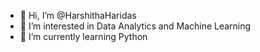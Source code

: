 - 👋 Hi, I’m @HarshithaHaridas
- 👀 I’m interested in Data Analytics and Machine Learning
- 🌱 I’m currently learning Python

<!---
HarshithaHaridas/HarshithaHaridas is a ✨ special ✨ repository because its `README.md` (this file) appears on your GitHub profile.
You can click the Preview link to take a look at your changes.
--->
